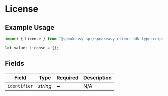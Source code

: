 # License

## Example Usage

```typescript
import { License } from "@speakeasy-api/speakeasy-client-sdk-typescript/sdk/models/shared";

let value: License = {};
```

## Fields

| Field              | Type               | Required           | Description        |
| ------------------ | ------------------ | ------------------ | ------------------ |
| `identifier`       | *string*           | :heavy_minus_sign: | N/A                |